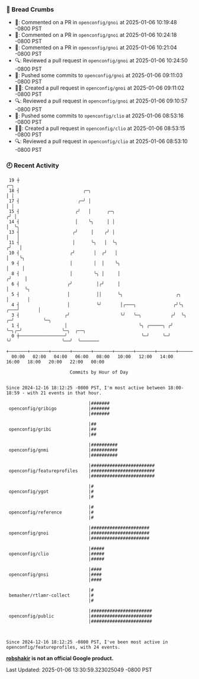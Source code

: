 ### 🍞 Bread Crumbs

 * 💬: Commented on a PR in  `openconfig/gnoi` at 2025-01-06 10:19:48 -0800 PST
 * 💬: Commented on a PR in  `openconfig/gnoi` at 2025-01-06 10:24:18 -0800 PST
 * 💬: Commented on a PR in  `openconfig/gnoi` at 2025-01-06 10:21:04 -0800 PST
 * 🔍: Reviewed a pull request in  `openconfig/gnoi` at 2025-01-06 10:24:50 -0800 PST
 * 🚢: Pushed some commits to `openconfig/gnoi` at 2025-01-06 09:11:03 -0800 PST
 * ✍🏼: Created a pull request in `openconfig/gnoi` at 2025-01-06 09:11:02 -0800 PST
 * 🔍: Reviewed a pull request in  `openconfig/gnoi` at 2025-01-06 09:10:57 -0800 PST
 * 🚢: Pushed some commits to `openconfig/clio` at 2025-01-06 08:53:16 -0800 PST
 * ✍🏼: Created a pull request in `openconfig/clio` at 2025-01-06 08:53:15 -0800 PST
 * 🔍: Reviewed a pull request in  `openconfig/clio` at 2025-01-06 08:53:10 -0800 PST

### 🕘 Recent Activity
```
 19 ┼                                                                            ╭─╮
 18 ┤                        ╭─╮                                                 │ │
 17 ┤                      ╭─╯ │                                                 │ │
 15 ┤                     ╭╯   │      ╭─╮                                       ╭╯ │
 14 ┤                     │    ╰╮     │ │                                       │  ╰╮
 13 ┤                    ╭╯     │    ╭╯ │                                       │   │
 11 ┤                    │      ╰╮   │  ╰╮                                     ╭╯   │
 10 ┤                   ╭╯       │  ╭╯   │                                     │    ╰╮
  9 ┤                   │        │  │    ╰╮                                    │     │
  8 ┤                   │        ╰╮ │     │                                   ╭╯     │
  6 ┤                  ╭╯         │╭╯     │                                   │      ╰╮
  5 ┤                  │          ││      ╰╮                    ╭╮            │       │
  4 ┤                  │          ╰╯       │╭───╮              ╭╯╰╮       ╭───╯       │
  3 ┤                 ╭╯                   ╰╯   ╰─╮           ╭╯  ╰╮    ╭─╯           ╰─╮
  1 ┤                 │                           ╰╮ ╭─────╮ ╭╯    ╰─╮╭─╯               ╰─╮  ╭──╮
  0 ┼─────────────────╯                            ╰─╯     ╰─╯       ╰╯                   ╰──╯  ╰───────
    +───────+───────+───────+───────+───────+───────+───────+───────+───────+───────+───────+───────+────
  00:00   02:00   04:00   06:00   08:00   10:00   12:00   14:00   16:00   18:00   20:00   22:00   00:00   

						Commits by Hour of Day


Since 2024-12-16 18:12:25 -0800 PST, I'm most active between 18:00-18:59 - with 21 events in that hour.

```



```
                               |#######
 openconfig/gribigo            |#######
                               |#######

                               |##
 openconfig/gribi              |##
                               |##

                               |##########
 openconfig/gnmi               |##########
                               |##########

                               |########################
 openconfig/featureprofiles    |########################
                               |########################

                               |#
 openconfig/ygot               |#
                               |#

                               |#
 openconfig/reference          |#
                               |#

                               |######################
 openconfig/gnoi               |######################
                               |######################

                               |#####
 openconfig/clio               |#####
                               |#####

                               |####
 openconfig/gnsi               |####
                               |####

                               |#
 bemasher/rtlamr-collect       |#
                               |#

                               |#######################
 openconfig/public             |#######################
                               |#######################



Since 2024-12-16 18:12:25 -0800 PST, I've been most active in openconfig/featureprofiles, with 24 events.

```
**[robshakir](mailto:robjs@google.com) is not an official Google product.**  


Last Updated: 2025-01-06 13:30:59.323025049 -0800 PST
